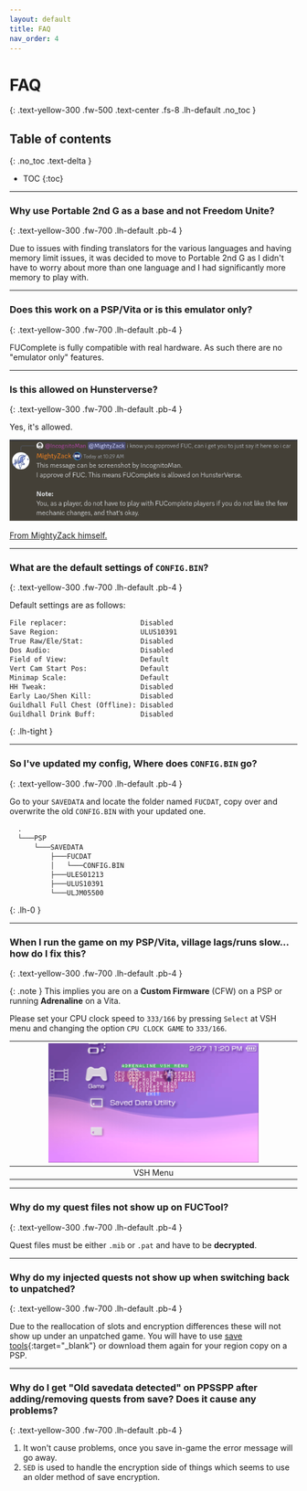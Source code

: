 ```yaml
---
layout: default
title: FAQ
nav_order: 4
---
```


# FAQ
{: .text-yellow-300 .fw-500 .text-center .fs-8 .lh-default .no_toc }

## Table of contents
{: .no_toc .text-delta }

- TOC
{:toc}

---

### Why use Portable 2nd G as a base and not Freedom Unite? 
{: .text-yellow-300 .fw-700 .lh-default .pb-4 }

Due to issues with finding translators for the various languages and having memory limit issues, it was decided to move to Portable 2nd G as I didn't have to worry about more than one language and I had significantly more memory to play with.

---

### Does this work on a PSP/Vita or is this emulator only? 
{: .text-yellow-300 .fw-700 .lh-default .pb-4 }

FUComplete is fully compatible with real hardware. As such there are no "emulator only" features.

---

### Is this allowed on Hunsterverse?
{: .text-yellow-300 .fw-700 .lh-default .pb-4 }

Yes, it's allowed.

<img src="/assets/images/hv_approved.png">

<a href="https://discord.com/channels/288170871908990976/541678672113958922/1207710203684978739" target="_blank">From MightyZack himself.</a>

---

### What are the default settings of `CONFIG.BIN`?
{: .text-yellow-300 .fw-700 .lh-default .pb-4 }

Default settings are as follows:
```
File replacer:                  Disabled 
Save Region:                    ULUS10391
True Raw/Ele/Stat:              Disabled 
Dos Audio:                      Disabled 
Field of View:                  Default  
Vert Cam Start Pos:             Default  
Minimap Scale:                  Default  
HH Tweak:                       Disabled 
Early Lao/Shen Kill:            Disabled 
Guildhall Full Chest (Offline): Disabled 
Guildhall Drink Buff:           Disabled 
```
{: .lh-tight }

---

### So I've updated my config, Where does `CONFIG.BIN` go?
{: .text-yellow-300 .fw-700 .lh-default .pb-4 }

Go to your `SAVEDATA` and locate the folder named `FUCDAT`, copy over and overwrite the old `CONFIG.BIN` with your updated one.

```
  .
  └───PSP
      └───SAVEDATA
          ├───FUCDAT
          │   └───CONFIG.BIN
          ├───ULES01213
          ├───ULUS10391
          └───ULJM05500
```
{: .lh-0 }

---

### When I run the game on my PSP/Vita, village lags/runs slow... how do I fix this?
{: .text-yellow-300 .fw-700 .lh-default .pb-4 }

{: .note }
This implies you are on a **Custom Firmware** (CFW) on a PSP or running **Adrenaline** on a Vita.

Please set your CPU clock speed to `333/166` by pressing `Select` at VSH menu and changing the option `CPU CLOCK GAME` to `333/166`. 

| <a href="/assets/images/vsh_menu.png" target="_blank"><img src="/assets/images/vsh_menu.png" width="75%"></a> |
|:---:|
| VSH Menu |

---

### Why do my quest files not show up on FUCTool?
{: .text-yellow-300 .fw-700 .lh-default .pb-4 }

Quest files must be either `.mib` or `.pat` and have to be **decrypted**. 

---

### Why do my injected quests not show up when switching back to unpatched?
{: .text-yellow-300 .fw-700 .lh-default .pb-4 }

Due to the reallocation of slots and encryption differences these will not show up under an unpatched game. You will have to use [save tools](https://forums.ppsspp.org/showthread.php?tid=5476){:target="_blank"} or download them again for your region copy on a PSP. 

---

### Why do I get "Old savedata detected" on PPSSPP after adding/removing quests from save? Does it cause any problems?
{: .text-yellow-300 .fw-700 .lh-default .pb-4 }

1. It won't cause problems, once you save in-game the error message will go away.
2. `SED` is used to handle the encryption side of things which seems to use an older method of save encryption.
